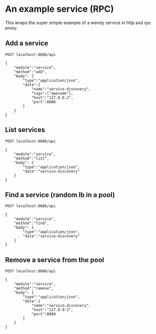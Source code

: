 # An example service (RPC)

This wraps the super simple example of a wendy service in http and rpc proxy.

## Add a service

    POST localhost:8080/api

    {
        "module":"service",
        "method":"add",
        "body": {
            "type":"application/json",
            "data":{
                "name":"service-discovery",
                "tags":["awesome"],
                "host":"127.0.0.2",
                "port":8080
            }
        }
    }

## List services

    POST localhost:8080/api

    {
        "module":"service",
        "method":"list",
        "body": {
            "type":"application/json",
            "data":"service-discovery"
        }
    }

## Find a service (random lb in a pool)

    POST localhost:8080/api

    {
        "module":"service",
        "method":"find",
        "body": {
            "type":"application/json",
            "data":"service-discovery"
        }
    }

## Remove a service from the pool

    POST localhost:8080/api

    {
        "module":"service",
        "method":"remove",
        "body": {
            "type":"application/json",
            "data":{
                "name":"service-discovery",
                "host":"127.0.0.2",
                "port":8080
            }
        }
    }
